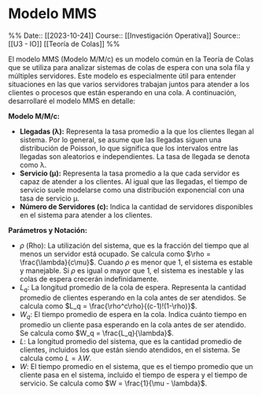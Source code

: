 # Modelo MMS

%%
Date:: [[2023-10-24]]
Course:: [[Investigación Operativa]]
Source:: [[U3 - IO]] [[Teoría de Colas]]
%%

El modelo MMS (Modelo M/M/c) es un modelo común en la Teoría de Colas que se utiliza para analizar sistemas de colas de espera con una sola fila y múltiples servidores. Este modelo es especialmente útil para entender situaciones en las que varios servidores trabajan juntos para atender a los clientes o procesos que están esperando en una cola. A continuación, desarrollaré el modelo MMS en detalle:

**Modelo M/M/c:**
- **Llegadas (λ):** Representa la tasa promedio a la que los clientes llegan al sistema. Por lo general, se asume que las llegadas siguen una distribución de Poisson, lo que significa que los intervalos entre las llegadas son aleatorios e independientes. La tasa de llegada se denota como λ.
- **Servicio (μ):** Representa la tasa promedio a la que cada servidor es capaz de atender a los clientes. Al igual que las llegadas, el tiempo de servicio suele modelarse como una distribución exponencial con una tasa de servicio μ.
- **Número de Servidores (c):** Indica la cantidad de servidores disponibles en el sistema para atender a los clientes.

**Parámetros y Notación:**
- $\rho$ (Rho): La utilización del sistema, que es la fracción del tiempo que al menos un servidor está ocupado. Se calcula como $\rho = \frac{\lambda}{c\mu}$. Cuando $\rho$ es menor que 1, el sistema es estable y manejable. Si $\rho$ es igual o mayor que 1, el sistema es inestable y las colas de espera crecerán indefinidamente.
- $L_q$: La longitud promedio de la cola de espera. Representa la cantidad promedio de clientes esperando en la cola antes de ser atendidos. Se calcula como $L_q = \frac{\rho^c\rho}{(c-1)!(1-\rho)}$.
- $W_q$: El tiempo promedio de espera en la cola. Indica cuánto tiempo en promedio un cliente pasa esperando en la cola antes de ser atendido. Se calcula como $W_q = \frac{L_q}{\lambda}$.
- $L$: La longitud promedio del sistema, que es la cantidad promedio de clientes, incluidos los que están siendo atendidos, en el sistema. Se calcula como $L = \lambda W$.
- $W$: El tiempo promedio en el sistema, que es el tiempo promedio que un cliente pasa en el sistema, incluido el tiempo de espera y el tiempo de servicio. Se calcula como $W = \frac{1}{\mu - \lambda}$.